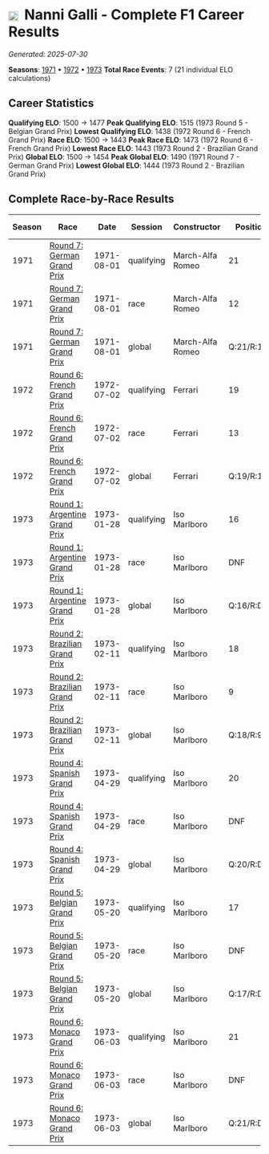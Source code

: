 # <img src="https://upload.wikimedia.org/wikipedia/commons/0/03/Flag_of_Italy.svg" alt="Italy" width="20" height="auto" style="vertical-align: middle; margin-right: 5px;" onerror="this.outerHTML='🇮🇹'; this.style.marginRight='5px';"/> Nanni Galli - Complete F1 Career Results

*Generated: 2025-07-30*

**Seasons**: [1971](../results/1971-season-report.md) • [1972](../results/1972-season-report.md) • [1973](../results/1973-season-report.md)
**Total Race Events**: 7 (21 individual ELO calculations)

## Career Statistics

**Qualifying ELO**: 1500 → 1477
**Peak Qualifying ELO**: 1515 (1973 Round 5 - Belgian Grand Prix)
**Lowest Qualifying ELO**: 1438 (1972 Round 6 - French Grand Prix)
**Race ELO**: 1500 → 1443
**Peak Race ELO**: 1473 (1972 Round 6 - French Grand Prix)
**Lowest Race ELO**: 1443 (1973 Round 2 - Brazilian Grand Prix)
**Global ELO**: 1500 → 1454
**Peak Global ELO**: 1490 (1971 Round 7 - German Grand Prix)
**Lowest Global ELO**: 1444 (1973 Round 2 - Brazilian Grand Prix)

## Complete Race-by-Race Results

| Season | Race | Date | Session | Constructor | Position | Starting ELO | ELO Change | Final ELO | Teammate |
|--------|------|------|---------|-------------|----------|--------------|------------|-----------|----------|
| 1971 | [Round 7: German Grand Prix](../results/1971-season-report.md#round-7-german-grand-prix) | 1971-08-01 | qualifying | March-Alfa Romeo | 21 | 1500 | -35 | 1465 | <img src="https://upload.wikimedia.org/wikipedia/commons/0/03/Flag_of_Italy.svg" alt="Italy" width="20" height="auto" style="vertical-align: middle; margin-right: 5px;" onerror="this.outerHTML='🇮🇹'; this.style.marginRight='5px';"/> Andrea de Adamich |
| 1971 | [Round 7: German Grand Prix](../results/1971-season-report.md#round-7-german-grand-prix) | 1971-08-01 | race | March-Alfa Romeo | 12 | 1500 | N/A | 1500 | <img src="https://upload.wikimedia.org/wikipedia/commons/0/03/Flag_of_Italy.svg" alt="Italy" width="20" height="auto" style="vertical-align: middle; margin-right: 5px;" onerror="this.outerHTML='🇮🇹'; this.style.marginRight='5px';"/> Andrea de Adamich |
| 1971 | [Round 7: German Grand Prix](../results/1971-season-report.md#round-7-german-grand-prix) | 1971-08-01 | global | March-Alfa Romeo | Q:21/R:12 | 1500 | -10 | 1490 | <img src="https://upload.wikimedia.org/wikipedia/commons/0/03/Flag_of_Italy.svg" alt="Italy" width="20" height="auto" style="vertical-align: middle; margin-right: 5px;" onerror="this.outerHTML='🇮🇹'; this.style.marginRight='5px';"/> Andrea de Adamich |
| 1972 | [Round 6: French Grand Prix](../results/1972-season-report.md#round-6-french-grand-prix) | 1972-07-02 | qualifying | Ferrari | 19 | 1465 | -27 | 1438 | Jacky Ickx |
| 1972 | [Round 6: French Grand Prix](../results/1972-season-report.md#round-6-french-grand-prix) | 1972-07-02 | race | Ferrari | 13 | 1500 | -27 | 1473 | Jacky Ickx |
| 1972 | [Round 6: French Grand Prix](../results/1972-season-report.md#round-6-french-grand-prix) | 1972-07-02 | global | Ferrari | Q:19/R:13 | 1490 | -27 | 1463 | Jacky Ickx |
| 1973 | [Round 1: Argentine Grand Prix](../results/1973-season-report.md#round-1-argentine-grand-prix) | 1973-01-28 | qualifying | Iso Marlboro | 16 | 1438 | +38 | 1476 | <img src="https://upload.wikimedia.org/wikipedia/commons/3/3e/Flag_of_New_Zealand.svg" alt="New Zealand" width="20" height="auto" style="vertical-align: middle; margin-right: 5px;" onerror="this.outerHTML='🇳🇿'; this.style.marginRight='5px';"/> Howden Ganley |
| 1973 | [Round 1: Argentine Grand Prix](../results/1973-season-report.md#round-1-argentine-grand-prix) | 1973-01-28 | race | Iso Marlboro | DNF | 1473 | N/A | 1473 | <img src="https://upload.wikimedia.org/wikipedia/commons/3/3e/Flag_of_New_Zealand.svg" alt="New Zealand" width="20" height="auto" style="vertical-align: middle; margin-right: 5px;" onerror="this.outerHTML='🇳🇿'; this.style.marginRight='5px';"/> Howden Ganley |
| 1973 | [Round 1: Argentine Grand Prix](../results/1973-season-report.md#round-1-argentine-grand-prix) | 1973-01-28 | global | Iso Marlboro | Q:16/R:DNF | 1463 | +11 | 1474 | <img src="https://upload.wikimedia.org/wikipedia/commons/3/3e/Flag_of_New_Zealand.svg" alt="New Zealand" width="20" height="auto" style="vertical-align: middle; margin-right: 5px;" onerror="this.outerHTML='🇳🇿'; this.style.marginRight='5px';"/> Howden Ganley |
| 1973 | [Round 2: Brazilian Grand Prix](../results/1973-season-report.md#round-2-brazilian-grand-prix) | 1973-02-11 | qualifying | Iso Marlboro | 18 | 1476 | -33 | 1442 | <img src="https://upload.wikimedia.org/wikipedia/commons/3/3e/Flag_of_New_Zealand.svg" alt="New Zealand" width="20" height="auto" style="vertical-align: middle; margin-right: 5px;" onerror="this.outerHTML='🇳🇿'; this.style.marginRight='5px';"/> Howden Ganley |
| 1973 | [Round 2: Brazilian Grand Prix](../results/1973-season-report.md#round-2-brazilian-grand-prix) | 1973-02-11 | race | Iso Marlboro | 9 | 1473 | -30 | 1443 | <img src="https://upload.wikimedia.org/wikipedia/commons/3/3e/Flag_of_New_Zealand.svg" alt="New Zealand" width="20" height="auto" style="vertical-align: middle; margin-right: 5px;" onerror="this.outerHTML='🇳🇿'; this.style.marginRight='5px';"/> Howden Ganley |
| 1973 | [Round 2: Brazilian Grand Prix](../results/1973-season-report.md#round-2-brazilian-grand-prix) | 1973-02-11 | global | Iso Marlboro | Q:18/R:9 | 1474 | -31 | 1444 | <img src="https://upload.wikimedia.org/wikipedia/commons/3/3e/Flag_of_New_Zealand.svg" alt="New Zealand" width="20" height="auto" style="vertical-align: middle; margin-right: 5px;" onerror="this.outerHTML='🇳🇿'; this.style.marginRight='5px';"/> Howden Ganley |
| 1973 | [Round 4: Spanish Grand Prix](../results/1973-season-report.md#round-4-spanish-grand-prix) | 1973-04-29 | qualifying | Iso Marlboro | 20 | 1442 | +40 | 1482 | <img src="https://upload.wikimedia.org/wikipedia/commons/3/3e/Flag_of_New_Zealand.svg" alt="New Zealand" width="20" height="auto" style="vertical-align: middle; margin-right: 5px;" onerror="this.outerHTML='🇳🇿'; this.style.marginRight='5px';"/> Howden Ganley |
| 1973 | [Round 4: Spanish Grand Prix](../results/1973-season-report.md#round-4-spanish-grand-prix) | 1973-04-29 | race | Iso Marlboro | DNF | 1443 | N/A | 1443 | <img src="https://upload.wikimedia.org/wikipedia/commons/3/3e/Flag_of_New_Zealand.svg" alt="New Zealand" width="20" height="auto" style="vertical-align: middle; margin-right: 5px;" onerror="this.outerHTML='🇳🇿'; this.style.marginRight='5px';"/> Howden Ganley |
| 1973 | [Round 4: Spanish Grand Prix](../results/1973-season-report.md#round-4-spanish-grand-prix) | 1973-04-29 | global | Iso Marlboro | Q:20/R:DNF | 1444 | +12 | 1456 | <img src="https://upload.wikimedia.org/wikipedia/commons/3/3e/Flag_of_New_Zealand.svg" alt="New Zealand" width="20" height="auto" style="vertical-align: middle; margin-right: 5px;" onerror="this.outerHTML='🇳🇿'; this.style.marginRight='5px';"/> Howden Ganley |
| 1973 | [Round 5: Belgian Grand Prix](../results/1973-season-report.md#round-5-belgian-grand-prix) | 1973-05-20 | qualifying | Iso Marlboro | 17 | 1482 | +33 | 1515 | <img src="https://upload.wikimedia.org/wikipedia/commons/3/3e/Flag_of_New_Zealand.svg" alt="New Zealand" width="20" height="auto" style="vertical-align: middle; margin-right: 5px;" onerror="this.outerHTML='🇳🇿'; this.style.marginRight='5px';"/> Howden Ganley |
| 1973 | [Round 5: Belgian Grand Prix](../results/1973-season-report.md#round-5-belgian-grand-prix) | 1973-05-20 | race | Iso Marlboro | DNF | 1443 | N/A | 1443 | <img src="https://upload.wikimedia.org/wikipedia/commons/3/3e/Flag_of_New_Zealand.svg" alt="New Zealand" width="20" height="auto" style="vertical-align: middle; margin-right: 5px;" onerror="this.outerHTML='🇳🇿'; this.style.marginRight='5px';"/> Howden Ganley |
| 1973 | [Round 5: Belgian Grand Prix](../results/1973-season-report.md#round-5-belgian-grand-prix) | 1973-05-20 | global | Iso Marlboro | Q:17/R:DNF | 1456 | +10 | 1465 | <img src="https://upload.wikimedia.org/wikipedia/commons/3/3e/Flag_of_New_Zealand.svg" alt="New Zealand" width="20" height="auto" style="vertical-align: middle; margin-right: 5px;" onerror="this.outerHTML='🇳🇿'; this.style.marginRight='5px';"/> Howden Ganley |
| 1973 | [Round 6: Monaco Grand Prix](../results/1973-season-report.md#round-6-monaco-grand-prix) | 1973-06-03 | qualifying | Iso Marlboro | 21 | 1515 | -37 | 1477 | <img src="https://upload.wikimedia.org/wikipedia/commons/3/3e/Flag_of_New_Zealand.svg" alt="New Zealand" width="20" height="auto" style="vertical-align: middle; margin-right: 5px;" onerror="this.outerHTML='🇳🇿'; this.style.marginRight='5px';"/> Howden Ganley |
| 1973 | [Round 6: Monaco Grand Prix](../results/1973-season-report.md#round-6-monaco-grand-prix) | 1973-06-03 | race | Iso Marlboro | DNF | 1443 | N/A | 1443 | <img src="https://upload.wikimedia.org/wikipedia/commons/3/3e/Flag_of_New_Zealand.svg" alt="New Zealand" width="20" height="auto" style="vertical-align: middle; margin-right: 5px;" onerror="this.outerHTML='🇳🇿'; this.style.marginRight='5px';"/> Howden Ganley |
| 1973 | [Round 6: Monaco Grand Prix](../results/1973-season-report.md#round-6-monaco-grand-prix) | 1973-06-03 | global | Iso Marlboro | Q:21/R:DNF | 1465 | -11 | 1454 | <img src="https://upload.wikimedia.org/wikipedia/commons/3/3e/Flag_of_New_Zealand.svg" alt="New Zealand" width="20" height="auto" style="vertical-align: middle; margin-right: 5px;" onerror="this.outerHTML='🇳🇿'; this.style.marginRight='5px';"/> Howden Ganley |
